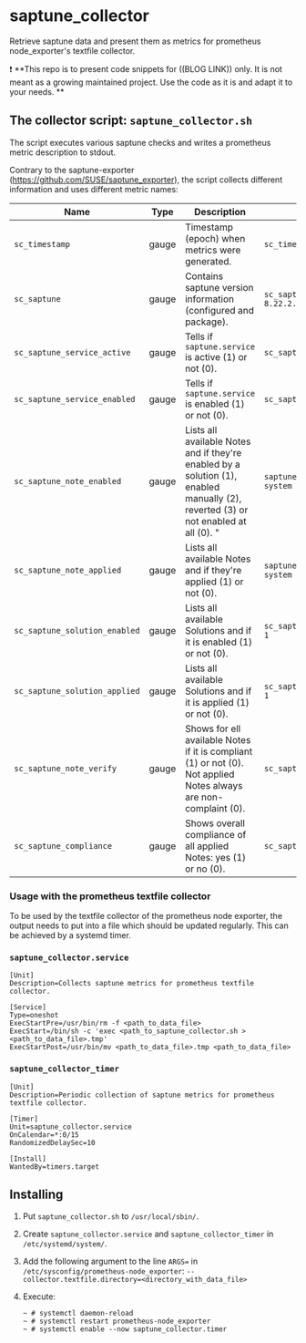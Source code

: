 # saptune_collector

Retrieve saptune data and present them as metrics for prometheus node_exporter's textfile collector.

:exclamation: **This repo is to present code snippets for ((BLOG LINK)) only. It is not meant as a growing maintained project. Use the code as it is and adapt it to your needs. **


## The collector script: `saptune_collector.sh`

The script executes various saptune checks and writes a prometheus metric description to stdout.

Contrary to the saptune-exporter (https://github.com/SUSE/saptune_exporter), the script collects
different information and uses different metric names:

| Name                            | Type  | Description | Example | 
| ---                             | ---   | --- | --- | 
| `sc_timestamp`                  | gauge | Timestamp (epoch) when metrics were generated. | `sc_timestamp 1646841231` |
| `sc_saptune`                    | gauge | Contains saptune version information (configured and package). | `sc_saptune{version="3",package="saptune-3.0.2-8.22.2.x86_64"} 1` |
| `sc_saptune_service_active`     | gauge | Tells if `saptune.service` is active (1) or not (0).  | `sc_saptune_service_active 1` | 
| `sc_saptune_service_enabled`    | gauge | Tells if `saptune.service` is enabled (1) or not (0). | `sc_saptune_service_enabled 1` | 
| `sc_saptune_note_enabled`       | gauge | Lists all available Notes and if they're enabled by a solution (1), enabled manually (2), reverted (3) or not enabled at all (0). " | `saptune_note_enabled{note_desc="Linux: User and system resource limits",note_id="1771258"} 1` |
| `sc_saptune_note_applied`       | gauge | Lists all available Notes and if they're applied  (1) or not (0). | `saptune_note_applied{note_desc="Linux: User and system resource limits",note_id="1771258"} 1` |
| `sc_saptune_solution_enabled`   | gauge | Lists all available Solutions and if it is enabled (1) or not (0). | `sc_saptune_solution_enabled{solution_name="HANA"} 1` |
| `sc_saptune_solution_applied`   | gauge | Lists all available Solutions and if it is applied (1) or not (0).  | `sc_saptune_solution_applied{solution_name="HANA"} 1` |
| `sc_saptune_note_verify`        | gauge | Shows for ell available Notes if it is compliant (1) or not (0). Not applied Notes always are non-complaint (0). | `sc_saptune_note_verify{note_id="941735"} 1` | 
| `sc_saptune_compliance`         | gauge | Shows overall compliance of all applied Notes: yes (1) or no (0). | `sc_saptune_compliance 1` | 

 
### Usage with the prometheus textfile collector

To be used by the textfile collector of the prometheus node exporter, the output needs to put into a file which should be updated regularly.
This can be achieved by a systemd timer. 

### `saptune_collector.service`

```
[Unit]
Description=Collects saptune metrics for prometheus textfile collector.
 
[Service]
Type=oneshot
ExecStartPre=/usr/bin/rm -f <path_to_data_file>  
ExecStart=/bin/sh -c 'exec <path_to_saptune_collector.sh > <path_to_data_file>.tmp'
ExecStartPost=/usr/bin/mv <path_to_data_file>.tmp <path_to_data_file>
```

### `saptune_collector_timer`

```
[Unit]
Description=Periodic collection of saptune metrics for prometheus textfile collector.

[Timer]
Unit=saptune_collector.service
OnCalendar=*:0/15
RandomizedDelaySec=10

[Install]
WantedBy=timers.target
```

## Installing
                                                              
1. Put `saptune_collector.sh` to `/usr/local/sbin/`.
                                                              
2. Create `saptune_collector.service` and `saptune_collector_timer` in `/etc/systemd/system/`.

3. Add the following argument to the line `ARGS=` in `/etc/sysconfig/prometheus-node_exporter`: `--collector.textfile.directory=<directory_with_data_file>`

4. Execute: 
 
   ``` 
   ~ # systemctl daemon-reload 
   ~ # systemctl restart prometheus-node_exporter 
   ~ # systemctl enable --now saptune_collector.timer 
   ``` 
